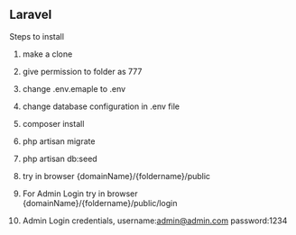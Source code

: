 ## Laravel
Steps to install

1. make a clone

2. give permission to folder as 777

3. change .env.emaple to .env

4. change database configuration in .env file

5. composer install

6. php artisan migrate

7. php artisan db:seed

8. try in browser {domainName}/{foldername}/public

9. For Admin Login try in browser {domainName}/{foldername}/public/login

10. Admin Login credentials,
username:admin@admin.com
password:1234

